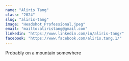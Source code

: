 ```yaml
---
name: "Aliris Tang"
class: "2024"
slug: "aliris-tang"
image: "Headshot_Professional.jpeg"
email: "mailto:aliristang@gmail.com"
linkedin: "https://www.linkedin.com/in/aliris-tang/"
facebook: "https://www.facebook.com/aliris.tang.1/"
---
```

Probably on a mountain somewhere 